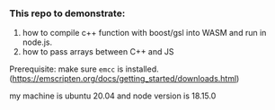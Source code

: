 

### This repo to demonstrate:
1. how to compile c++ function with boost/gsl into WASM and run in node.js.
2. how to pass arrays between C++ and JS


Prerequisite: 
make sure `emcc` is installed. (https://emscripten.org/docs/getting_started/downloads.html)

my machine is ubuntu 20.04 and node version is 18.15.0